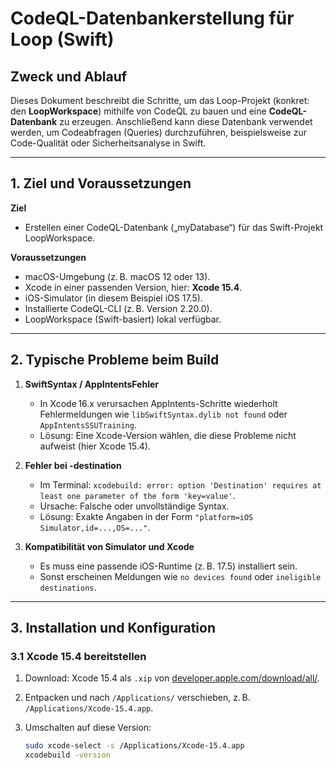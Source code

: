 # CodeQL-Datenbankerstellung für Loop (Swift)

## Zweck und Ablauf

Dieses Dokument beschreibt die Schritte, um das Loop-Projekt (konkret: den **LoopWorkspace**) mithilfe von CodeQL zu bauen und eine **CodeQL-Datenbank** zu erzeugen. Anschließend kann diese Datenbank verwendet werden, um Codeabfragen (Queries) durchzuführen, beispielsweise zur Code-Qualität oder Sicherheitsanalyse in Swift.

---

## 1. Ziel und Voraussetzungen

**Ziel**  
- Erstellen einer CodeQL-Datenbank („myDatabase“) für das Swift-Projekt LoopWorkspace.

**Voraussetzungen**  
- macOS-Umgebung (z. B. macOS 12 oder 13).
- Xcode in einer passenden Version, hier: **Xcode 15.4**.
- iOS-Simulator (in diesem Beispiel iOS 17.5).
- Installierte CodeQL-CLI (z. B. Version 2.20.0).
- LoopWorkspace (Swift-basiert) lokal verfügbar.

---

## 2. Typische Probleme beim Build

1. **SwiftSyntax / AppIntentsFehler**  
   - In Xcode 16.x verursachen AppIntents-Schritte wiederholt Fehlermeldungen wie `libSwiftSyntax.dylib not found` oder `AppIntentsSSUTraining`.
   - Lösung: Eine Xcode-Version wählen, die diese Probleme nicht aufweist (hier Xcode 15.4).

2. **Fehler bei -destination**  
   - Im Terminal: `xcodebuild: error: option 'Destination' requires at least one parameter of the form 'key=value'`.
   - Ursache: Falsche oder unvollständige Syntax.  
   - Lösung: Exakte Angaben in der Form `"platform=iOS Simulator,id=...,OS=..."`.

3. **Kompatibilität von Simulator und Xcode**  
   - Es muss eine passende iOS-Runtime (z. B. 17.5) installiert sein.  
   - Sonst erscheinen Meldungen wie `no devices found` oder `ineligible destinations`.

---

## 3. Installation und Konfiguration

### 3.1 Xcode 15.4 bereitstellen

1. Download: Xcode 15.4 als `.xip` von [developer.apple.com/download/all/](https://developer.apple.com/download/all/).
2. Entpacken und nach `/Applications/` verschieben, z. B. `/Applications/Xcode-15.4.app`.
3. Umschalten auf diese Version:

   ```bash
   sudo xcode-select -s /Applications/Xcode-15.4.app
   xcodebuild -version
